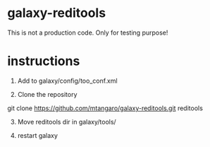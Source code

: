 # galaxy-reditools

This is not a production code. Only for testing purpose!


# instructions

1. Add to galaxy/config/too_conf.xml

  <label id="reditoos" text="REDItools" />
  <section name="REDItools" id="reditools">
    <tool file="reditools/REDItoolDnaRna_wrapper.xml" />
  </section>

2. Clone the repository

  git clone https://github.com/mtangaro/galaxy-reditools.git reditools
  
3. Move reditools dir in galaxy/tools/

4. restart galaxy
